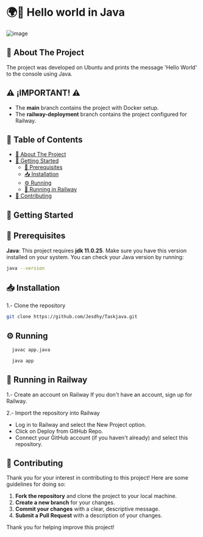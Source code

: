 # 🌍👋 Hello world in Java
![image](https://github.com/user-attachments/assets/9670d8d3-8882-4977-8ce3-14417bc89173)

## 📘 About The Project
The project was developed on Ubuntu and prints the message 'Hello World' to the console using Java.

## ⚠️ **¡IMPORTANT!** ⚠️

- The **main** branch contains the project with Docker setup.
- The **railway-deployment** branch contains the project configured for Railway. 

## 📑 Table of Contents

- [📘 About The Project](#about-the-project)
- [🚀 Getting Started](#getting-started)
  - [🔧 Prerequisites](#prerequisites)
  - [📥 Installation](#installation)
  - [⚙️ Running](#running)
  - [🚀 Running in Railway](#running-with-railway)
- [🤝 Contributing](#contributing)

## 🚀 Getting Started
## 🔧 Prerequisites
**Java**: This project requires **jdk 11.0.25**. Make sure you have this version installed on your system.
You can check your Java version by running:
```bash
java --version
 ```
## 📥 Installation

1.- Clone the repository

   ```sh
   git clone https://github.com/Jesdhy/Taskjava.git
  ```

## ⚙️ Running

  ```sh
    javac app.java
   ```

  ```sh
    java app
   ```

## 🚀 Running in Railway
1.- Create an account on Railway
If you don't have an account, sign up for Railway.

2.- Import the repository into Railway

- Log in to Railway and select the New Project option.
- Click on Deploy from GitHub Repo.
- Connect your GitHub account (if you haven't already) and select this repository.

## 🤝 Contributing
Thank you for your interest in contributing to this project! Here are some guidelines for doing so:
1. **Fork the repository** and clone the project to your local machine.
2. **Create a new branch** for your changes.
3. **Commit your changes** with a clear, descriptive message.
4. **Submit a Pull Request** with a description of your changes.

Thank you for helping improve this project!